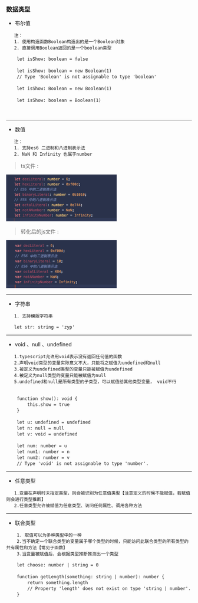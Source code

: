 
###  数据类型



* 布尔值

 ```
    注：
    1. 使用构造函数Boolean构造出的是一个Boolean对象
    2. 直接调用Boolean返回的是一个boolean类型
 ```


```
    let isShow: boolean = false

    let isShow: boolean = new Boolean(1) 
    // Type 'Boolean' is not assignable to type 'boolean' 

    let isShow: Boolean = new Boolean(1)

    let isShow: boolean = Boolean(1)

   

```

-------

* 数值

 ```
    注：
    1. 支持es6 二进制和八进制表示法
    2. NaN 和 Infinity 也属于number
 ```

>ts文件 :

 <img src="https://github.com/zypyezi/typescript/blob/master/images/number-before.png" width="300"/>

>转化后的js文件 :

 <img src="https://github.com/zypyezi/typescript/blob/master/images/number-after.png" width="300"/>



-------

* 字符串
 ```
    1. 支持模版字符串
 ```

 ```
    let str: string = 'zyp'
 ```

-------

* void 、null 、undefined
 ```
    1.typescript允许用void表示没有返回任何值的函数
    2.声明void类型的变量实际意义不大，只能将之赋值为undefined和null
    3.被定义为undefined类型的变量只能被赋值为undefined
    4.被定义为null类型的变量只能被赋值为null
    5.undefined和null是所有类型的子类型，可以赋值给其他类型变量， void不行
    
 ```
```
    function show(): void {
        this.show = true
    }

    let u: undefined = undefined
    let n: null = null
    let v: void = undefined

    let num: number = u
    let num1: number = n
    let num2: number = v 
    // Type 'void' is not assignable to type 'number'.

```    
 
 -------
 
* 任意类型
 ```
    1.变量在声明时未指定类型，则会被识别为任意值类型【注意定义的时候不能赋值，若赋值则会进行类型推断】
    2.任意类型允许被赋值为任意类型、访问任何属性、调用各种方法
 ```

 -------
 
* 联合类型
```
    1. 取值可以为多种类型中的一种
    2.当不确定一个联合类型的变量属于哪个类型的时候，只能访问此联合类型的所有类型的共有属性和方法【常见于函数】
    3.当变量被赋值后，会根据类型推断推测出一个类型
```
    
```
    let choose: number | string = 0

    function getLength(something: string | number): number {
        return something.length
        // Property 'length' does not exist on type 'string | number'.
    }

```

    

